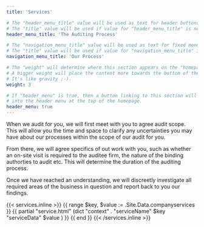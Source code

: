 ```yaml
---
title: 'Services'

# The "header_menu_title" value will be used as text for header buttons.
# The "title" value will be used if value for "header_menu_title" is not provided.
header_menu_title: 'The Auditing Process'

# The "navigation_menu_title" value will be used as text for fixed menu items.
# The "title" value will be used if value for "navigation_menu_title" is not provided.
navigation_menu_title: 'Our Process'

# The "weight" will determine where this section appears on the "homepage".
# A bigger weight will place the content more towards the bottom of the page.
# It's like gravity ;-).
weight: 3

# If "header_menu" is true, then a button linking to this section will be placed
# into the header menu at the top of the homepage.
header_menu: true
---
```


When we audit for you, we will first meet with you to agree audit scope. This will allow you the time and space to clarify any uncertainties you may have about our processes within the scope of our audit for you.

From there, we will agree specifics of out work with you, such as whether an on-site visit is required to the auditee firm, the nature of the binding authorties to audit etc. This will determine the duration of the auditing process.

Once we have reached an understanding, we will discreetly investigate all required areas of the business in question and report back to you our findings.

{{< services.inline >}}
        {{ range $key, $value := .Site.Data.companyservices }}
            {{ partial "service.html" (dict "context" . "serviceName" $key "serviceData" $value ) }}
        {{ end }}
{{< /services.inline >}}